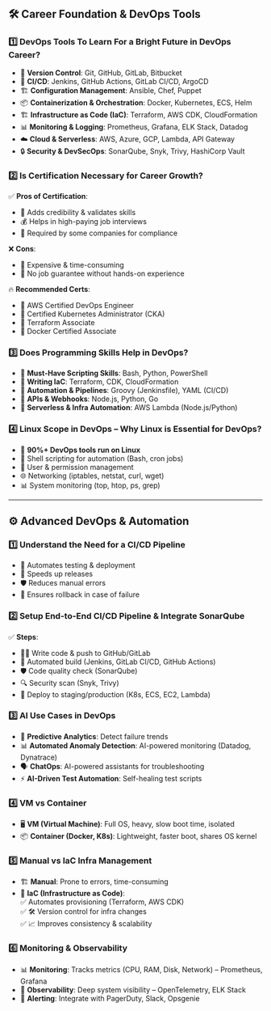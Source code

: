 ## **🛠️ Career Foundation & DevOps Tools**  

### 1️⃣ **DevOps Tools To Learn For a Bright Future in DevOps Career?**  
   - 📝 **Version Control**: Git, GitHub, GitLab, Bitbucket  
   - 🚀 **CI/CD**: Jenkins, GitHub Actions, GitLab CI/CD, ArgoCD  
   - 🏗️ **Configuration Management**: Ansible, Chef, Puppet  
   - 📦 **Containerization & Orchestration**: Docker, Kubernetes, ECS, Helm  
   - 🏗️ **Infrastructure as Code (IaC)**: Terraform, AWS CDK, CloudFormation  
   - 📊 **Monitoring & Logging**: Prometheus, Grafana, ELK Stack, Datadog  
   - ☁️ **Cloud & Serverless**: AWS, Azure, GCP, Lambda, API Gateway  
   - 🔒 **Security & DevSecOps**: SonarQube, Snyk, Trivy, HashiCorp Vault  

### 2️⃣ **Is Certification Necessary for Career Growth?**  
   ✅ **Pros of Certification**:  
   - 🎯 Adds credibility & validates skills  
   - 💰 Helps in high-paying job interviews  
   - 🏢 Required by some companies for compliance  

   ❌ **Cons**:  
   - 💸 Expensive & time-consuming  
   - 🚫 No job guarantee without hands-on experience  

   🔥 **Recommended Certs**:  
   - 📜 AWS Certified DevOps Engineer  
   - 📜 Certified Kubernetes Administrator (CKA)  
   - 📜 Terraform Associate  
   - 📜 Docker Certified Associate  

### 3️⃣ **Does Programming Skills Help in DevOps?**  
   - 🔹 **Must-Have Scripting Skills**: Bash, Python, PowerShell  
   - 🔹 **Writing IaC**: Terraform, CDK, CloudFormation  
   - 🔹 **Automation & Pipelines**: Groovy (Jenkinsfile), YAML (CI/CD)  
   - 🔹 **APIs & Webhooks**: Node.js, Python, Go  
   - 🔹 **Serverless & Infra Automation**: AWS Lambda (Node.js/Python)  

### 4️⃣ **Linux Scope in DevOps – Why Linux is Essential for DevOps?**  
   - 🐧 **90%+ DevOps tools run on Linux**  
   - 🔄 Shell scripting for automation (Bash, cron jobs)  
   - 🔐 User & permission management  
   - 🌐 Networking (iptables, netstat, curl, wget)  
   - 📊 System monitoring (top, htop, ps, grep)  

---

## **⚙️ Advanced DevOps & Automation**  

### 1️⃣ **Understand the Need for a CI/CD Pipeline**  
   - 🔄 Automates testing & deployment  
   - 🚀 Speeds up releases  
   - 🛡️ Reduces manual errors  
   - 🔁 Ensures rollback in case of failure  

### 2️⃣ **Setup End-to-End CI/CD Pipeline & Integrate SonarQube**  
   ✅ **Steps**:  
   - 👨‍💻 Write code & push to GitHub/GitLab  
   - 🔨 Automated build (Jenkins, GitLab CI/CD, GitHub Actions)  
   - 🛡️ Code quality check (SonarQube)  
   - 🔍 Security scan (Snyk, Trivy)  
   - 🚀 Deploy to staging/production (K8s, ECS, EC2, Lambda)  

### 3️⃣ **AI Use Cases in DevOps**  
   - 🤖 **Predictive Analytics**: Detect failure trends  
   - 📊 **Automated Anomaly Detection**: AI-powered monitoring (Datadog, Dynatrace)  
   - 🗣️ **ChatOps**: AI-powered assistants for troubleshooting  
   - ⚡ **AI-Driven Test Automation**: Self-healing test scripts  

### 4️⃣ **VM vs Container**  
   - 🖥️ **VM (Virtual Machine)**: Full OS, heavy, slow boot time, isolated  
   - 📦 **Container (Docker, K8s)**: Lightweight, faster boot, shares OS kernel  

### 5️⃣ **Manual vs IaC Infra Management**  
   - 🏗️ **Manual**: Prone to errors, time-consuming  
   - 🤖 **IaC (Infrastructure as Code)**:  
     ✅ Automates provisioning (Terraform, AWS CDK)  
     ✅ 🛠️ Version control for infra changes  
     ✅ 📈 Improves consistency & scalability  

### 6️⃣ **Monitoring & Observability**  
   - 📊 **Monitoring**: Tracks metrics (CPU, RAM, Disk, Network) – Prometheus, Grafana  
   - 🔎 **Observability**: Deep system visibility – OpenTelemetry, ELK Stack  
   - 📢 **Alerting**: Integrate with PagerDuty, Slack, Opsgenie  